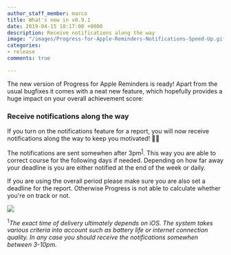 ```yaml
---
author_staff_member: marco
title: What's new in v0.9.1
date: 2019-04-15 18:17:00 +0000
description: Receive notifications along the way
image: "/images/Progress-for-Apple-Reminders-Notifications-Speed-Up.gif"
categories:
- release
comments: true

---
```

The new version of Progress for Apple Reminders is ready! Apart from the usual bugfixes it comes with a neat new feature, which hopefully provides a huge impact on your overall achievement score:

### Receive notifications along the way

If you turn on the notifications feature for a report, you will now receive notifications along the way to keep you motivated! 🎉🎉

The notifications are sent somewhen after 3pm<sup><a href="#exact-time-of-delivery">1</a></sup>. This way you are able to correct course for the following days if needed. Depending on how far away your deadline is you are either notified at the end of the week or daily.

If you are using the overall period please make sure you are also set a deadline for the report. Otherwise Progress is not able to calculate whether you're on track or not.

![](/images/Progress-for-Apple-Reminders-Notifications-Nice.gif)

<sup><a name="exact-time-of-delivery">1</a></sup>_The exact time of delivery ultimately depends on iOS. The system takes various criteria into account such as battery life or internet connection quality. In any case you should receive the notifications somewhen between 3-10pm._